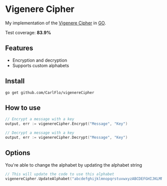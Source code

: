 # Vigenere Cipher

My implementation of the [Vigenere Cipher](https://en.wikipedia.org/wiki/Vigen%C3%A8re_cipher) in [GO](https://golang.org/).

Test coverage: **83.9%**

## Features

- Encryption and decryption
- Supports custom alphabets

## Install

```
go get github.com/CarlFlo/vigenereCipher
```

## How to use

```go
// Encrypt a message with a key
output, err := vigenereCipher.Encrypt("Message", "Key")

// Decrypt a message with a key
output, err := vigenereCipher.Decrypt("Message", "Key")
```

## Options

You're able to change the alphabet by updating the alphabet string

```go
// This will update the code to use this alphabet
vigenereCipher.UpdateAlphabet("abcdefghijklmnopqrstuvwxyzABCDEFGHIJKLMNOPQRSTUVWXYZ0123456789 ?!:;.,-_<>*'|=+{}()[]&#@/%\"")
```